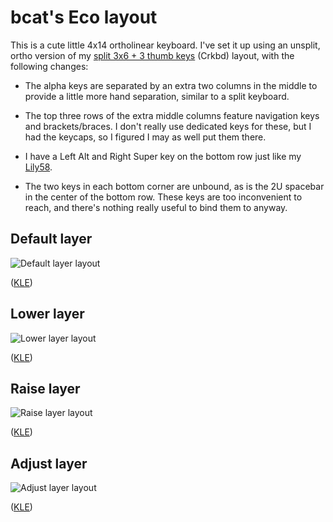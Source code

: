 # bcat's Eco layout

This is a cute little 4x14 ortholinear keyboard. I've set it up using an
unsplit, ortho version of my [split 3x6 + 3 thumb
keys](/layouts/split_3x6_3/bcat) (Crkbd) layout, with the following changes:

* The alpha keys are separated by an extra two columns in the middle to provide
  a little more hand separation, similar to a split keyboard.

* The top three rows of the extra middle columns feature navigation keys and
  brackets/braces. I don't really use dedicated keys for these, but I had the
  keycaps, so I figured I may as well put them there.

* I have a Left Alt and Right Super key on the bottom row just like my
  [Lily58](https://github.com/qmk/qmk_firmware/tree/master/keyboards/lily58/keymaps/bcat).

* The two keys in each bottom corner are unbound, as is the 2U spacebar in the
  center of the bottom row. These keys are too inconvenient to reach, and
  there's nothing really useful to bind them to anyway.

## Default layer

![Default layer layout](https://i.imgur.com/uRUT2cY.png)

([KLE](http://www.keyboard-layout-editor.com/#/gists/2c11371c7a5f7cd08a0132631d3d3281))

## Lower layer

![Lower layer layout](https://i.imgur.com/8SR0M9x.png)

([KLE](http://www.keyboard-layout-editor.com/#/gists/11256970dc0552886a82382ee02fa415))

## Raise layer

![Raise layer layout](https://i.imgur.com/U7KERR3.png)

([KLE](http://www.keyboard-layout-editor.com/#/gists/308a8be75e0b85902dc18db1b2546862))

## Adjust layer

![Adjust layer layout](https://i.imgur.com/63vm0ke.png)

([KLE](http://www.keyboard-layout-editor.com/#/gists/b18aafa0327d7e83eaf485546c067a21))

